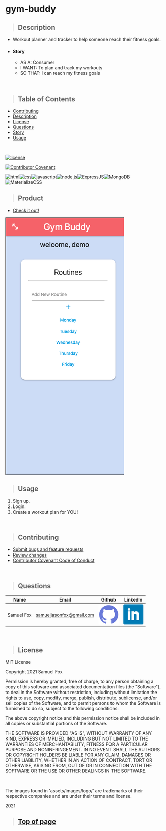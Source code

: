 
# gym-buddy

>## Description 

* Workout planner and tracker to help someone reach their fitness goals.

* #### Story
    * AS A: Consumer
    * I WANT: To plan and track my workouts
    * SO THAT: I can reach my fitness goals

<br>

>## Table of Contents

* [Contributing](#Contributing)
* [Description](#Description)
* [License](#License)
* [Questions](#Questions)
* [Story](#Story)
* [Usage](#Usage)
<br>

[![license](https://img.shields.io/badge/License-MIT-blue)](#License)
<br>

[![Contributor Covenant](https://img.shields.io/badge/Contributor%20Covenant-v2.0%20adopted-ff69b4.svg)](https://www.contributor-covenant.org/)
<br>

![html](https://img.shields.io/badge/-HTML5-blue?logo=html5)![css](https://img.shields.io/badge/-CSS-red?logo=css3)![javascript](https://img.shields.io/badge/-JavaScript-F7DF1E?logo=javascript&logoColor=black)![node.js](https://img.shields.io/badge/-node.js-339933?logo=node.js&logoColor=white)![ExpressJS](https://img.shields.io/badge/-Express-000000?logo=JavaScript&logoColor=yellow)![MongoDB](https://img.shields.io/badge/-MongoDB-47A248?logo=MongoDB&logoColor=white)![MaterializeCSS](https://img.shields.io/badge/-MaterializeCSS-FF7F7F?logo=Material%20Design&logoColor=white)



>## Product

* [Check it out!](https://sjf-gym-buddy.herokuapp.com/) 

![Screenshot](public/assets/images/screenshot.png)



>## Usage

1. Sign up.
2. Login.
3. Create a workout plan for YOU!

<br>

>## Contributing

* [Submit bugs and feature requests](https://github.com/samuelfox1/gym-buddy/issues)
* [Review changes](https://github.com/samuelfox1/gym-buddy/pulls)
* [Contributor Covenant Code of Conduct](https://www.contributor-covenant.org/)


<br>

>## Questions

| Name | Email  | Github  | LinkedIn |
| :--: | :----: | :-----: | :------: |
| Samuel Fox | samueljasonfox@gmail.com | [![Github](public/assets/images/logo/github.png)](https://github.com/samuelfox1) | [![LinkedIn](public/assets/images/logo/linkedin.png)](https://www.linkedin.com/in/samuelfox-tacoma) |

<br>

>## License

MIT License

Copyright 2021 Samuel Fox

Permission is hereby granted, free of charge, to any person obtaining a copy of this software and associated documentation files (the "Software"), to deal in the Software without restriction, including without limitation the rights to use, copy, modify, merge, publish, distribute, sublicense, and/or sell copies of the Software, and to permit persons to whom the Software is furnished to do so, subject to the following conditions:

The above copyright notice and this permission notice shall be included in all copies or substantial portions of the Software.

THE SOFTWARE IS PROVIDED "AS IS", WITHOUT WARRANTY OF ANY KIND, EXPRESS OR IMPLIED, INCLUDING BUT NOT LIMITED TO THE WARRANTIES OF MERCHANTABILITY, FITNESS FOR A PARTICULAR PURPOSE AND NONINFRINGEMENT. IN NO EVENT SHALL THE AUTHORS OR COPYRIGHT HOLDERS BE LIABLE FOR ANY CLAIM, DAMAGES OR OTHER LIABILITY, WHETHER IN AN ACTION OF CONTRACT, TORT OR OTHERWISE, ARISING FROM, OUT OF OR IN CONNECTION WITH THE SOFTWARE OR THE USE OR OTHER DEALINGS IN THE SOFTWARE.

<br>

The images found in 'assets/images/logo/' are trademarks of their respective companies and are under their terms and license.
<br>

2021
<br>

>## [Top of page](#gym-buddy)
